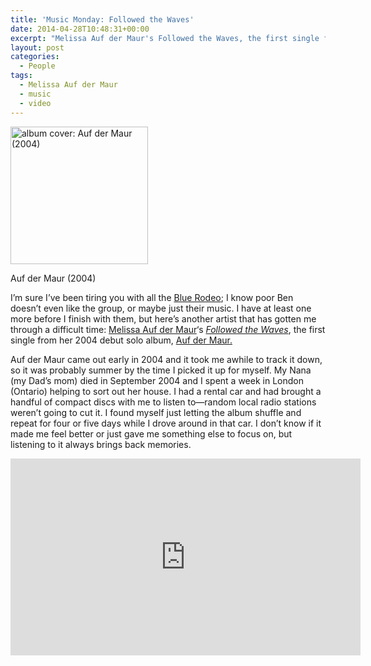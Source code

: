 ```yaml
---
title: 'Music Monday: Followed the Waves'
date: 2014-04-28T10:48:31+00:00
excerpt: "Melissa Auf der Maur's Followed the Waves, the first single from her 2004 debut solo album, Auf der Maur."
layout: post
categories:
  - People
tags:
  - Melissa Auf der Maur
  - music
  - video
---
```

<div id="attachment_3823" style="width: 230px" class="wp-caption alignright">
  <a href="https://dv8b8dkxht4vb.cloudfront.net/img/220px-Auf_der_Maur_cover.jpg?x-request=xhr" data-fslightbox="lightbox"><img class="size-full wp-image-3823" src="https://dv8b8dkxht4vb.cloudfront.net/img/220px-Auf_der_Maur_cover.jpg" alt="album cover: Auf der Maur (2004)" width="220" height="220" srcset="https://dv8b8dkxht4vb.cloudfront.net/img/220px-Auf_der_Maur_cover.jpg 220w, https://dv8b8dkxht4vb.cloudfront.net/img/220px-Auf_der_Maur_cover-150x150.jpg 150w" sizes="(max-width: 220px) 100vw, 220px" /></a>
  
  <p class="wp-caption-text">
    Auf der Maur (2004)
  </p>
</div>

I&#8217;m sure I&#8217;ve been tiring you with all the [Blue Rodeo](http://bluerodeo.com/); I know poor Ben doesn&#8217;t even like the group, or maybe just their music. I have at least one more before I finish with them, but here&#8217;s another artist that has gotten me through a difficult time: [Melissa Auf der Maur](http://xmadmx.com/)&#8216;s [_Followed the Waves_](http://en.wikipedia.org/wiki/Followed_the_Waves), the first single from her 2004 debut solo album, [Auf der Maur.](http://en.wikipedia.org/wiki/Auf_der_Maur_(album))

Auf der Maur came out early in 2004 and it took me awhile to track it down, so it was probably summer by the time I picked it up for myself. My Nana (my Dad&#8217;s mom) died in September 2004 and I spent a week in London (Ontario) helping to sort out her house. I had a rental car and had brought a handful of compact discs with me to listen to—random local radio stations weren&#8217;t going to cut it. I found myself just letting the album shuffle and repeat for four or five days while I drove around in that car. I don&#8217;t know if it made me feel better or just gave me something else to focus on, but listening to it always brings back memories.

<div class="video-container">
	<iframe width="560" height="315" src="https://www.youtube.com/embed/K4LObO91WTA" frameborder="0" allowfullscreen></iframe>
</div>
